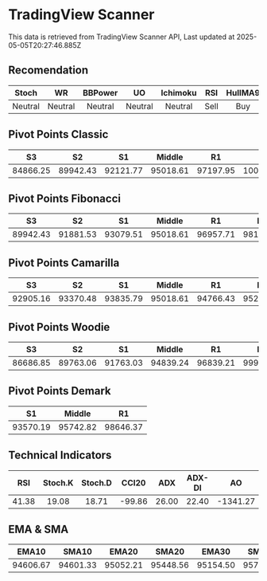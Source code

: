 # TradingView Scanner
This data is retrieved from TradingView Scanner API, Last updated at 2025-05-05T20:27:46.885Z

## Recomendation
| Stoch | WR | BBPower | UO | Ichimoku | RSI | HullMA9 |
| :---: | :---: | :---: | :---: | :---: | :---: | :---: |
| Neutral | Neutral | Neutral | Neutral | Neutral | Sell | Buy |

## Pivot Points Classic
| S3 | S2 | S1 | Middle | R1 | R2 | R3 |
| :---: | :---: | :---: | :---: | :---: | :---: | :---: |
| 84866.25 | 89942.43 | 92121.77 | 95018.61 | 97197.95 | 100094.79 | 105170.97 |

## Pivot Points Fibonacci
| S3 | S2 | S1 | Middle | R1 | R2 | R3 |
| :---: | :---: | :---: | :---: | :---: | :---: | :---: |
| 89942.43 | 91881.53 | 93079.51 | 95018.61 | 96957.71 | 98155.69 | 100094.79 |

## Pivot Points Camarilla
| S3 | S2 | S1 | Middle | R1 | R2 | R3 |
| :---: | :---: | :---: | :---: | :---: | :---: | :---: |
| 92905.16 | 93370.48 | 93835.79 | 95018.61 | 94766.43 | 95231.74 | 95697.06 |

## Pivot Points Woodie
| S3 | S2 | S1 | Middle | R1 | R2 | R3 |
| :---: | :---: | :---: | :---: | :---: | :---: | :---: |
| 86686.85 | 89763.06 | 91763.03 | 94839.24 | 96839.21 | 99915.42 | 101915.39 |

## Pivot Points Demark
| S1 | Middle | R1 |
| :---: | :---: | :---: |
| 93570.19 | 95742.82 | 98646.37 |

## Technical Indicators
| RSI | Stoch.K | Stoch.D | CCI20 | ADX | ADX-DI | AO | Mom | MACD | MACD | W.R | HullMA9 |
| :---: | :---: | :---: | :---: | :---: | :---: | :---: | :---: | :---: | :---: | :---: | :---: |
| 41.38 | 19.08 | 18.71 | -99.86 | 26.00 | 22.40 | -1341.27 | -1692.92 | -414.49 | -191.48 | -77.20 | 93929.11 |

## EMA & SMA
| EMA10 | SMA10 | EMA20 | SMA20 | EMA30 | SMA30 | EMA50 | SMA50 | EMA100 | SMA100 | EMA200 | SMA200 |
| :---: | :---: | :---: | :---: | :---: | :---: | :---: | :---: | :---: | :---: | :---: | :---: |
| 94606.67 | 94601.33 | 95052.21 | 95448.56 | 95154.50 | 95757.70 | 94800.63 | 95303.11 | 92924.10 | 93096.12 | 90282.83 | 87830.78 |